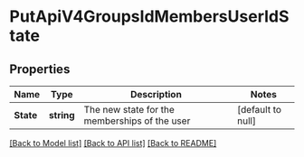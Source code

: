 # PutApiV4GroupsIdMembersUserIdState

## Properties
Name | Type | Description | Notes
------------ | ------------- | ------------- | -------------
**State** | **string** | The new state for the memberships of the user | [default to null]

[[Back to Model list]](../README.md#documentation-for-models) [[Back to API list]](../README.md#documentation-for-api-endpoints) [[Back to README]](../README.md)



